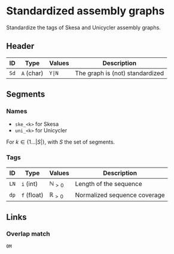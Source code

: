 # Standardized assembly graphs

Standardize the tags of Skesa and Unicycler assembly graphs.

## Header

| ID   | Type       | Values | Description                     |
| ---- | ---------- | ------ | ------------------------------- |
| `Sd` | `A` (char) | `Y\|N` | The graph is (not) standardized |

## Segments

### Names

* `ske_<k>` for Skesa
* `uni_<k>` for Unicycler

For $k \in \{1...|S|\}$, with $S$ the set of segments.

### Tags

| ID   | Type        | Values            | Description                  |
| ---- | ----------- | ----------------- | ---------------------------- |
| `LN` | `i` (int)   | $\mathbb{N}_{>0}$ | Length of the sequence       |
| `dp` | `f` (float) | $\mathbb{R}_{>0}$ | Normalized sequence coverage |

## Links

### Overlap match

`0M`
